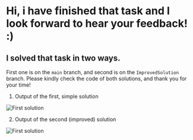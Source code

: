 
# Hi, i have finished that task and I look forward to hear your feedback! :)

## I solved that task in two ways.

First one is on the `main` branch, and second is on the `ImprovedSolution` branch.
Please kindly check the code of both solutions, and thank you for your time!

1. Output of the first, simple solution

![First solution](https://i.ibb.co/XjnvJyh/Basic-solution.png)

2. Output of the second (improved) solution

![First solution](https://i.ibb.co/HGYf43n/Improved-solution.png" )
